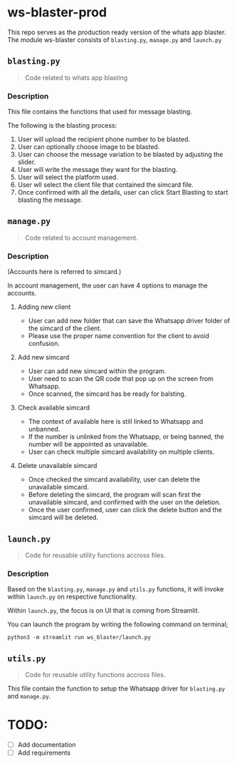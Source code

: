 # ws-blaster-prod

This repo serves as the production ready version of the whats app blaster.
The module ws-blaster consists of `blasting.py`, `manage.py` and `launch.py`

## `blasting.py`

> Code related to whats app blasting

### Description

This file contains the functions that used for message blasting. 

The following is the blasting process:

1. User will upload the recipient phone number to be blasted. 
2. User can optionally choose image to be blasted.
3. User can choose the message variation to be blasted by adjusting the slider. 
4. User will write the message they want for the blasting. 
5. User will select the platform used. 
6. User wll select the client file that contained the simcard file. 
7. Once confirmed with all the details, user can click Start Blasting to start blasting the message. 

## `manage.py`

> Code related to account management.

### Description
(Accounts here is referred to simcard.)

In account management, the user can have 4 options to manage the accounts. 

1. Adding new client
    - User can add new folder that can save the Whatsapp driver folder of the simcard of the client.
    - Please use the proper name convention for the client to avoid confusion.

2. Add new simcard
    - User can add new simcard within the program. 
    - User need to scan the QR code that pop up on the screen from Whatsapp. 
    - Once scanned, the simcard has be ready for balsting.

3. Check available simcard
    - The context of available here is still linked to Whatsapp and unbanned. 
    - If the number is unlinked from the Whatsapp, or being banned, the number will be appointed as unavailable. 
    - User can check multiple simcard availability on multiple clients.

4. Delete unavailable simcard
    - Once checked the simcard availability, user can delete the unavailable simcard. 
    - Before deleting the simcard, the program will scan first the unavailable simcard, and confirmed with the user on the deletion. 
    - Once the user confirmed, user can click the delete button and the simcard will be deleted.

## `launch.py`

> Code for reusable utility functions accross files.

### Description

Based on the `blasting.py`, `manage.py` and `utils.py` functions, it will invoke within `launch.py` on respective functionality. 

Within `launch.py`, the focus is on UI that is coming from Streamlit.  

You can launch the program by writing the following command on terminal;

`python3 -m streamlit run ws_blaster/launch.py`

## `utils.py`

> Code for reusable utility functions accross files.

This file contain the function to setup the Whatsapp driver for `blasting.py` and `manage.py`. 

# TODO:

- [ ] Add documentation
- [ ] Add requirements
